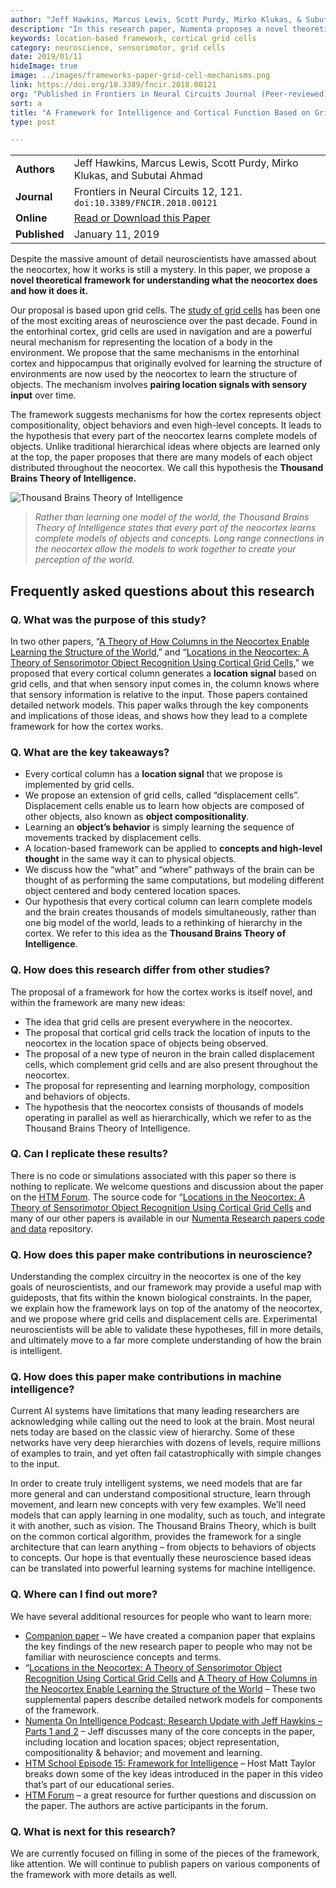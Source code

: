 ```yaml
---
author: "Jeff Hawkins, Marcus Lewis, Scott Purdy, Mirko Klukas, & Subutai Ahmad"
description: "In this research paper, Numenta proposes a novel theoretical framework for understanding what the neocortex does and how it does it. The framework is based on grid cells and has significant implications for neuroscience and machine intelligence."
keywords: location-based framework, cortical grid cells
category: neuroscience, sensorimotor, grid cells
date: 2019/01/11
hideImage: true
image: ../images/frameworks-paper-grid-cell-mechanisms.png
link: https://doi.org/10.3389/fncir.2018.00121
org: "Published in Frontiers in Neural Circuits Journal (Peer-reviewed)"
sort: a
title: "A Framework for Intelligence and Cortical Function Based on Grid Cells in the Neocortex"
type: post

---
```


| | |
|-|-|
| **Authors** | Jeff Hawkins, Marcus Lewis, Scott Purdy, Mirko Klukas, and Subutai Ahmad |
| **Journal** | Frontiers in Neural Circuits 12, 121. `doi:10.3389/FNCIR.2018.00121` |
| **Online** | [Read or Download this Paper][1] |
| **Published** | January 11, 2019 |


Despite the massive amount of detail neuroscientists have amassed about the neocortex, how it works is still a mystery.  In this paper, we propose a **novel theoretical framework for understanding what the neocortex does and how it does it.**

Our proposal is based upon grid cells. The [study of grid cells](https://en.wikipedia.org/wiki/Grid_cell) has been one of the most exciting areas of neuroscience over the past decade. Found in the entorhinal cortex, grid cells are used in navigation and are a powerful neural mechanism for representing the location of a body in the environment.  We propose that the same mechanisms in the entorhinal cortex and hippocampus that originally evolved for learning the structure of environments are now used by the neocortex to learn the structure of objects.  The mechanism involves **pairing location signals with sensory input** over time.

The framework suggests mechanisms for how the cortex represents object compositionality, object behaviors and even high-level concepts.  It leads to the hypothesis that every part of the neocortex learns complete models of objects. Unlike traditional hierarchical ideas where objects are learned only at the top, the paper proposes that there are many models of each object distributed throughout the neocortex. We call this hypothesis the **Thousand Brains Theory of Intelligence.**

![Thousand Brains Theory of Intelligence](../images/thousand-brains-theory-of-intelligence.jpg)
> *Rather than learning one model of the world, the Thousand Brains Theory of Intelligence states that every part of the neocortex learns complete models of objects and concepts. Long range connections in the neocortex allow the models to work together to create your perception of the world.*

## Frequently asked questions about this research

### Q. What was the purpose of this study?

In two other papers, “[A Theory of How Columns in the Neocortex Enable Learning the Structure of the World](/neuroscience-research/research-publications/papers/a-theory-of-how-columns-in-the-neocortex-enable-learning-the-structure-of-the-world/),” and “[Locations in the Neocortex: A Theory of Sensorimotor Object Recognition Using Cortical Grid Cells](/neuroscience-research/research-publications/papers/locations-in-the-neocortex-a-theory-of-sensorimotor-object-recognition-using-cortical-grid-cells/),” we proposed that every cortical column generates a **location signal** based on grid cells, and that when sensory input comes in, the column knows where that sensory information is relative to the input. Those papers contained detailed network models. This paper walks through the key components and implications of those ideas, and shows how they lead to a complete framework for how the cortex works.

### Q. What are the key takeaways?

* Every cortical column has a **location signal** that we propose is implemented by grid cells.
* We propose an extension of grid cells, called “displacement cells”. Displacement cells enable us to learn how objects are composed of other objects, also known as **object compositionality**.
* Learning an **object’s behavior** is simply learning the sequence of movements tracked by displacement cells.
* A location-based framework can be applied to **concepts and high-level thought** in the same way it can to physical objects.
* We discuss how the “what” and “where” pathways of the brain can be thought of as performing the same computations, but modeling different object centered and body centered location spaces.
* Our hypothesis that every cortical column can learn complete models and the brain creates thousands of models simultaneously, rather than one big model of the world, leads to a rethinking of hierarchy in the cortex.  We refer to this idea as the **Thousand Brains Theory of Intelligence**.



### Q. How does this research differ from other studies?

The proposal of a framework for how the cortex works is itself novel, and within the framework are many new ideas:
* The idea that grid cells are present everywhere in the neocortex.
* The proposal that cortical grid cells track the location of inputs to the neocortex in the location space of objects being observed.
* The proposal of a new type of neuron in the brain called displacement cells, which complement grid cells and are also present throughout the neocortex.  
* The proposal for representing and learning morphology, composition and behaviors of objects.
* The hypothesis that the neocortex consists of thousands of models operating in parallel as well as hierarchically, which we refer to as the Thousand Brains Theory of Intelligence.


### Q. Can I replicate these results?
There is no code or simulations associated with this paper so there is nothing to replicate. We welcome questions and discussion about the paper on the [HTM Forum](https://discourse.numenta.org/). The source code for “[Locations in the Neocortex: A Theory of Sensorimotor Object Recognition Using Cortical Grid Cells](/neuroscience-research/research-publications/papers/locations-in-the-neocortex-a-theory-of-sensorimotor-object-recognition-using-cortical-grid-cells/) and many of our other papers is available in our [Numenta Research papers code and data]( https://github.com/numenta/htmpapers) repository.

### Q. How does this paper make contributions in neuroscience?
Understanding the complex circuitry in the neocortex is one of the key goals of neuroscientists, and our framework may provide a useful map with guideposts, that fits within the known biological constraints.  In the paper, we explain how the framework lays on top of the anatomy of the neocortex, and we propose where grid cells and displacement cells are.  Experimental neuroscientists will be able to validate these hypotheses, fill in more details, and ultimately move to a far more complete understanding of how the brain is intelligent.

### Q. How does this paper make contributions in machine intelligence?
Current AI systems have limitations that many leading researchers are acknowledging while calling out the need to look at the brain.  Most neural nets today are based on the classic view of hierarchy.  Some of these networks have very deep hierarchies with dozens of levels, require millions of examples to train, and yet often fail catastrophically with simple changes to the input.

In order to create truly intelligent systems, we need models that are far more general and can understand compositional structure, learn through movement, and learn new concepts with very few examples. We’ll need models that can apply learning in one modality, such as touch, and integrate it with another, such as vision. The Thousand Brains Theory, which is built on the common cortical algorithm, provides the framework for a single architecture that can learn anything – from objects to behaviors of objects to concepts. Our hope is that eventually these neuroscience based ideas can be translated into powerful learning systems for machine intelligence.

### Q. Where can I find out more?
We have several additional resources for people who want to learn more:
* [Companion paper](/neuroscience-research/research-publications/papers/thousand-brains-theory-of-intelligence-companion-paper/) – We have created a companion paper that explains the key findings of the new research paper to people who may not be familiar with neuroscience concepts and terms.
* “[Locations in the Neocortex: A Theory of Sensorimotor Object Recognition Using Cortical Grid Cells](/neuroscience-research/research-publications/papers/locations-in-the-neocortex-a-theory-of-sensorimotor-object-recognition-using-cortical-grid-cells/) and [A Theory of How Columns in the Neocortex Enable Learning the Structure of the World](/neuroscience-research/research-publications/papers/a-theory-of-how-columns-in-the-neocortex-enable-learning-the-structure-of-the-world/) – These two supplemental papers describe detailed network models for components of the framework.
* [Numenta On Intelligence Podcast: Research Update with Jeff Hawkins – Parts 1 and 2](/resources/numenta-on-intelligence-podcast/episode-1-research-update-with-Jeff-Hawkins-part-1/) – Jeff discusses many of the core concepts in the paper, including location and location spaces; object representation, compositionality & behavior; and movement and learning.
* [HTM School Episode 15: Framework for Intelligence](https://www.youtube.com/watch?v=LNRZD9YJCdI) – Host Matt Taylor breaks down some of the key ideas introduced in the paper in this video that’s part of our educational series.
* [HTM Forum]( https://discourse.numenta.org/) – a great resource for further questions and discussion on the paper.  The authors are active participants in the forum.

### Q. What is next for this research?
We are currently focused on filling in some of the pieces of the framework, like attention.  We will continue to publish papers on various components of the framework with more details as well.

[1]: https://doi.org/10.3389/fncir.2018.00121
